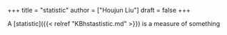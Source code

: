 +++
title = "statistic"
author = ["Houjun Liu"]
draft = false
+++

A [statistic]({{< relref "KBhstastistic.md" >}}) is a measure of something